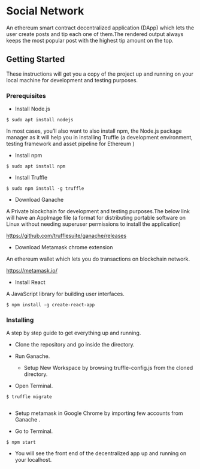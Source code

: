 # Social Network

An ethereum smart contract decentralized application (DApp) which lets the user create posts and tip each one of them.The rendered output always keeps the most popular post with the highest tip amount on the top.

## Getting Started

These instructions will get you a copy of the project up and running on your local machine for development and testing purposes.

### Prerequisites

+ Install Node.js

```
$ sudo apt install nodejs

```


In most cases, you’ll also want to also install npm, the Node.js package manager as it will help you in installing 	Truffle (a development environment, testing framework and asset pipeline for Ethereum )

+ Install npm

```
$ sudo apt install npm
```

+ Install Truffle

```
$ sudo npm install -g truffle
```

+ Download Ganache

A Private blockchain for development and testing purposes.The below link will have an AppImage file (a format for distributing portable software on Linux without needing superuser permissions to install the application)


<https://github.com/trufflesuite/ganache/releases>

+ Download Metamask chrome extension

An ethereum wallet which lets you do transactions on blockchain network.

<https://metamask.io/>

+ Install React

A JavaScript library for building user interfaces.

```
$ npm install -g create-react-app
```

### Installing

A step by step guide to get everything up and running.

+ Clone the repository and go inside the directory.

+ Run Ganache.
   + Setup New Workspace by browsing truffle-config.js
from the cloned directory.


+ Open Terminal.


```
$ truffle migrate


```

+ Setup metamask in Google Chrome by importing few accounts from Ganache .

+ Go to Terminal.

```
$ npm start
```
+ You will see the front end of the decentralized app up and running on your localhost.
